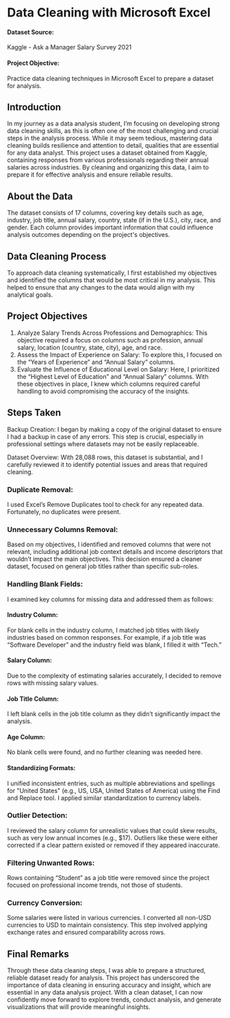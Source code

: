 # Data Cleaning with Microsoft Excel
#### Dataset Source: 
Kaggle - Ask a Manager Salary Survey 2021
#### Project Objective: 
Practice data cleaning techniques in Microsoft Excel to prepare a dataset for analysis.

## Introduction
In my journey as a data analysis student, I’m focusing on developing strong data cleaning skills, as this is often one of the most challenging and crucial steps in the analysis process. While it may seem tedious, mastering data cleaning builds resilience and attention to detail, qualities that are essential for any data analyst. This project uses a dataset obtained from Kaggle, containing responses from various professionals regarding their annual salaries across industries. By cleaning and organizing this data, I aim to prepare it for effective analysis and ensure reliable results.

## About the Data
The dataset consists of 17 columns, covering key details such as age, industry, job title, annual salary, country, state (if in the U.S.), city, race, and gender. Each column provides important information that could influence analysis outcomes depending on the project's objectives.

## Data Cleaning Process
To approach data cleaning systematically, I first established my objectives and identified the columns that would be most critical in my analysis. This helped to ensure that any changes to the data would align with my analytical goals.

## Project Objectives
1. Analyze Salary Trends Across Professions and Demographics: This objective required a focus on columns such as profession, annual salary, location (country, state, city), age, and race.
2. Assess the Impact of Experience on Salary: To explore this, I focused on the “Years of Experience” and “Annual Salary” columns.
3. Evaluate the Influence of Educational Level on Salary: Here, I prioritized the “Highest Level of Education” and “Annual Salary” columns.
With these objectives in place, I knew which columns required careful handling to avoid compromising the accuracy of the insights.

## Steps Taken
Backup Creation: I began by making a copy of the original dataset to ensure I had a backup in case of any errors. This step is crucial, especially in professional settings where datasets may not be easily replaceable.

Dataset Overview: With 28,088 rows, this dataset is substantial, and I carefully reviewed it to identify potential issues and areas that required cleaning.

### Duplicate Removal: 
I used Excel’s Remove Duplicates tool to check for any repeated data. Fortunately, no duplicates were present.

### Unnecessary Columns Removal: 
Based on my objectives, I identified and removed columns that were not relevant, including additional job context details and income descriptors that wouldn’t impact the main objectives. This decision ensured a cleaner dataset, focused on general job titles rather than specific sub-roles.

### Handling Blank Fields: 
I examined key columns for missing data and addressed them as follows:

#### Industry Column: 
For blank cells in the industry column, I matched job titles with likely industries based on common responses. For example, if a job title was “Software Developer” and the industry field was blank, I filled it with “Tech.”
#### Salary Column: 
Due to the complexity of estimating salaries accurately, I decided to remove rows with missing salary values.
#### Job Title Column: 
I left blank cells in the job title column as they didn’t significantly impact the analysis.
#### Age Column: 
No blank cells were found, and no further cleaning was needed here.
#### Standardizing Formats: 
I unified inconsistent entries, such as multiple abbreviations and spellings for "United States" (e.g., US, USA, United States of America) using the Find and Replace tool. I applied similar standardization to currency labels.

### Outlier Detection: 
I reviewed the salary column for unrealistic values that could skew results, such as very low annual incomes (e.g., $17). Outliers like these were either corrected if a clear pattern existed or removed if they appeared inaccurate.

### Filtering Unwanted Rows: 
Rows containing “Student” as a job title were removed since the project focused on professional income trends, not those of students.

### Currency Conversion: 
Some salaries were listed in various currencies. I converted all non-USD currencies to USD to maintain consistency. This step involved applying exchange rates and ensured comparability across rows.

## Final Remarks
Through these data cleaning steps, I was able to prepare a structured, reliable dataset ready for analysis. This project has underscored the importance of data cleaning in ensuring accuracy and insight, which are essential in any data analysis project. With a clean dataset, I can now confidently move forward to explore trends, conduct analysis, and generate visualizations that will provide meaningful insights.
